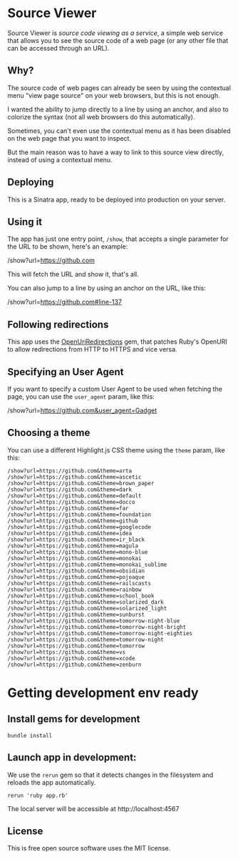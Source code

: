 # Source Viewer

Source Viewer is _source code viewing as a service_, a simple web service that allows you to see the source code of a web page (or any other file that can be accessed through an URL).

## Why?

The source code of web pages can already be seen by using the contextual menu "view page source" on your web browsers, but this is not enough.

I wanted the ability to jump directly to a line by using an anchor, and also to colorize the syntax (not all web browsers do this automatically).

Sometimes, you can't even use the contextual menu as it has been disabled on the web page that you want to inspect.

But the main reason was to have a way to link to this source view directly, instead of using a contextual menu.

## Deploying

This is a Sinatra app, ready to be deployed into production on your server.

## Using it

The app has just one entry point, `/show`, that accepts a single parameter for the URL to be shown, here's an example:

/show?url=https://github.com

This will fetch the URL and show it, that's all.

You can also jump to a line by using an anchor on the URL, like this:

/show?url=https://github.com#line-137

## Following redirections

This app uses the [OpenUriRedirections](https://github.com/jaimeiniesta/open_uri_redirections) gem, that patches Ruby's OpenURI to allow redirections from HTTP to HTTPS and vice versa.

## Specifying an User Agent

If you want to specify a custom User Agent to be used when fetching the page, you can use the `user_agent` param, like this:

/show?url=https://github.com&user_agent=Gadget

## Choosing a theme

You can use a different Highlight.js CSS theme using the `theme` param, like this:

```
/show?url=https://github.com&theme=arta
/show?url=https://github.com&theme=ascetic
/show?url=https://github.com&theme=brown_paper
/show?url=https://github.com&theme=dark
/show?url=https://github.com&theme=default
/show?url=https://github.com&theme=docco
/show?url=https://github.com&theme=far
/show?url=https://github.com&theme=foundation
/show?url=https://github.com&theme=github
/show?url=https://github.com&theme=googlecode
/show?url=https://github.com&theme=idea
/show?url=https://github.com&theme=ir_black
/show?url=https://github.com&theme=magula
/show?url=https://github.com&theme=mono-blue
/show?url=https://github.com&theme=monokai
/show?url=https://github.com&theme=monokai_sublime
/show?url=https://github.com&theme=obsidian
/show?url=https://github.com&theme=pojoaque
/show?url=https://github.com&theme=railscasts
/show?url=https://github.com&theme=rainbow
/show?url=https://github.com&theme=school_book
/show?url=https://github.com&theme=solarized_dark
/show?url=https://github.com&theme=solarized_light
/show?url=https://github.com&theme=sunburst
/show?url=https://github.com&theme=tomorrow-night-blue
/show?url=https://github.com&theme=tomorrow-night-bright
/show?url=https://github.com&theme=tomorrow-night-eighties
/show?url=https://github.com&theme=tomorrow-night
/show?url=https://github.com&theme=tomorrow
/show?url=https://github.com&theme=vs
/show?url=https://github.com&theme=xcode
/show?url=https://github.com&theme=zenburn
```

# Getting development env ready

## Install gems for development

    bundle install

## Launch app in development:

We use the `rerun` gem so that it detects changes in the filesystem and reloads the app automatically.

    rerun 'ruby app.rb'

The local server will be accessible at http://localhost:4567

## License

This is free open source software uses the MIT license.
